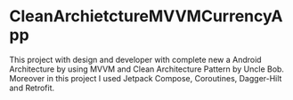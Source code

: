 # CleanArchietctureMVVMCurrencyApp
This project with design and developer with complete new a Android Architecture by using MVVM and Clean Architecture Pattern by Uncle Bob. Moreover in this project I used Jetpack Compose, Coroutines, Dagger-Hilt and Retrofit.

